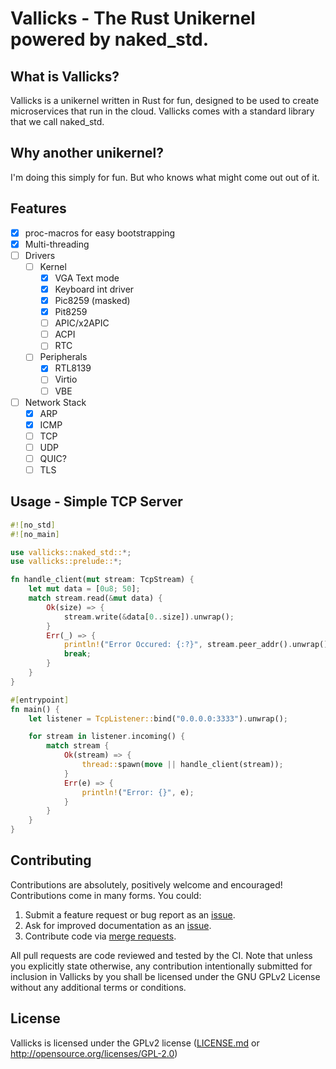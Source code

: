 # Vallicks - The Rust Unikernel powered by naked_std.

## What is Vallicks?
Vallicks is a unikernel written in Rust for fun, designed to be used to create microservices that run in the cloud. Vallicks comes with a standard library that we call naked_std.

## Why another unikernel?
I'm doing this simply for fun. But who knows what might come out out of it.

## Features
- [x] proc-macros for easy bootstrapping
- [x] Multi-threading
- [ ] Drivers
    - [ ] Kernel
        - [x] VGA Text mode
        - [x] Keyboard int driver
        - [x] Pic8259 (masked)
        - [x] Pit8259
        - [ ] APIC/x2APIC
        - [ ] ACPI
        - [ ] RTC
    - [ ] Peripherals
        - [x] RTL8139
        - [ ] Virtio
        - [ ] VBE
- [ ] Network Stack
    - [x] ARP
    - [x] ICMP
    - [ ] TCP
    - [ ] UDP
    - [ ] QUIC?
    - [ ] TLS

## Usage - Simple TCP Server
```rust
#![no_std]
#![no_main]

use vallicks::naked_std::*;
use vallicks::prelude::*;

fn handle_client(mut stream: TcpStream) {
    let mut data = [0u8; 50];
    match stream.read(&mut data) {
        Ok(size) => {
            stream.write(&data[0..size]).unwrap();
        }
        Err(_) => {
            println!("Error Occured: {:?}", stream.peer_addr().unwrap());
            break;
        }
    }
}

#[entrypoint]
fn main() {
    let listener = TcpListener::bind("0.0.0.0:3333").unwrap();

    for stream in listener.incoming() {
        match stream {
            Ok(stream) => {
                thread::spawn(move || handle_client(stream));
            }
            Err(e) => {
                println!("Error: {}", e);
            }
        }
    }
}
```

## Contributing
Contributions are absolutely, positively welcome and encouraged! Contributions
come in many forms. You could:

  1. Submit a feature request or bug report as an [issue].
  2. Ask for improved documentation as an [issue].
  3. Contribute code via [merge requests].

[issue]: https://gitlab.com/vgarleanu/vallicks/issues
[merge requests]: https://gitlab.com/vallicks/merge_requests

All pull requests are code reviewed and tested by the CI. Note that unless you
explicitly state otherwise, any contribution intentionally submitted for
inclusion in Vallicks by you shall be licensed under the GNU GPLv2 License 
without any additional terms or conditions.

## License
Vallicks is licensed under the GPLv2 license ([LICENSE.md](LICENSE.md) or http://opensource.org/licenses/GPL-2.0)
